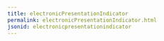 ```yaml
---
title: electronicPresentationIndicator
permalink: electronicPresentationIndicator.html
jsonid: electronicpresentationindicator
---
```

